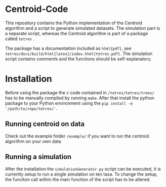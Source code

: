 # Centroid-Code

This repository contains the Python implementation of the Centroid algorithm and a script to generate simulated datasets.
The simulation part is a separate script, whereas the Centroid algorithm is part of a package called `tetres` .

The package has a documentation included as `html{pdf}`, see `tetres/docs/build/html{latex}/index.html{tetres.pdf}`. 
The simulation script contains comments and the functions should be self-explanatory.

# Installation

Before using the package the c code contained in `/tetres/tetres/trees/` has to be manually compiled by running `make`.
After that install the python package to your Python environment using the `pip install -e '/path/to/repo/tetres/'`.

## Running centroid on data

Check out the example folder `/example/` if you want to run the centroid algorithm on your own data

## Running a simulation

After the installation the `simulationGenerator.py` script can be executed, it is currently setup to run a single simulation on ten taxa.
To change the setup, the funciton call within the main function of the script has to be altered.

